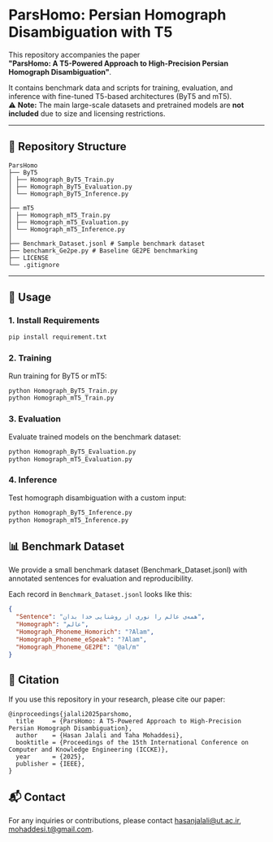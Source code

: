 # ParsHomo: Persian Homograph Disambiguation with T5

This repository accompanies the paper  
**"ParsHomo: A T5-Powered Approach to High-Precision Persian Homograph Disambiguation"**.  

It contains benchmark data and scripts for training, evaluation, and inference with fine-tuned T5-based architectures (ByT5 and mT5).  
⚠️ **Note:** The main large-scale datasets and pretrained models are **not included** due to size and licensing restrictions.  

---

## 📂 Repository Structure

```
ParsHomo
├── ByT5
│ ├── Homograph_ByT5_Train.py
│ ├── Homograph_ByT5_Evaluation.py
│ └── Homograph_ByT5_Inference.py
│
├── mT5
│ ├── Homograph_mT5_Train.py
│ ├── Homograph_mT5_Evaluation.py
│ └── Homograph_mT5_Inference.py
│
├── Benchmark_Dataset.jsonl # Sample benchmark dataset
├── benchamrk_Ge2pe.py # Baseline GE2PE benchmarking
├── LICENSE
└── .gitignore
```
---

## 🚀 Usage

### 1. Install Requirements
```bash
pip install requirement.txt
```


### 2. Training

Run training for ByT5 or mT5:
```bash
python Homograph_ByT5_Train.py
python Homograph_mT5_Train.py
```

### 3. Evaluation

Evaluate trained models on the benchmark dataset:
```bash
python Homograph_ByT5_Evaluation.py
python Homograph_mT5_Evaluation.py
```


### 4. Inference

Test homograph disambiguation with a custom input:

```bash
python Homograph_ByT5_Inference.py
python Homograph_mT5_Inference.py
```
## 📊 Benchmark Dataset

We provide a small benchmark dataset (Benchmark_Dataset.jsonl) with annotated sentences for evaluation and reproducibility.

Each record in `Benchmark_Dataset.jsonl` looks like this:

```json
{
  "Sentence": "همه‌ی عالم را نوری از روشنایی خدا بدان",
  "Homograph": "عالم",
  "Homograph_Phoneme_Homorich": "?Alam",
  "Homograph_Phoneme_eSpeak": "?Alam",
  "Homograph_Phoneme_GE2PE": "@al/m"
}
```
## 📖 Citation

If you use this repository in your research, please cite our paper:
```article
@inproceedings{jalali2025parshomo,
  title     = {ParsHomo: A T5-Powered Approach to High-Precision Persian Homograph Disambiguation},
  author    = {Hasan Jalali and Taha Mohaddesi},
  booktitle = {Proceedings of the 15th International Conference on Computer and Knowledge Engineering (ICCKE)},
  year      = {2025},
  publisher = {IEEE},
}
```
## 📬 Contact
For any inquiries or contributions, please contact hasanjalali@ut.ac.ir, mohaddesi.t@gmail.com.
